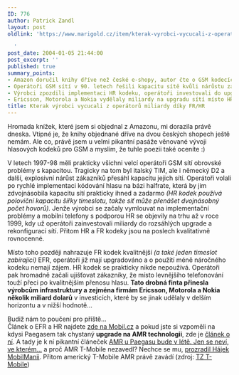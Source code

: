 ```yaml
---
ID: 776
author: Patrick Zandl
layout: post
oldlink: 'https://www.marigold.cz/item/kterak-vyrobci-vycucali-z-operatoru-miliardy-diky-fr-hr

  '
post_date: 2004-01-05 21:44:00
post_excerpt: ''
published: true
summary_points:
- Amazon doručil knihy dříve než české e-shopy, autor čte o GSM kodecích.
- Operátoři GSM sítí v 90. letech řešili kapacitu sítě kvůli nárůstu zákazníků.
- Výrobci zpozdili implementaci HR kodeku, operátoři investovali do upgradu sítí.
- Ericsson, Motorola a Nokia vydělaly miliardy na upgradu sítí místo HR kodeku.
title: Kterak výrobci vycucali z operátorů miliardy díky FR/HR
---
```


<p>
Hromada knížek, které jsem si objednal z Amazonu, mi dorazila právě dneska. Vtipné je, že knihy objednané dříve&#160;na dvou českých shopech ještě nemám. Ale co, právě jsem u velmi pikantní pasáže věnované vývoji hlasových kodeků pro GSM a myslím, že tuhle poezii také oceníte :)</p>

<p>
V letech 1997-98 měli prakticky všichni velcí operátoři GSM sítí obrovské problémy s kapacitou. Tragicky na tom byl italský TIM, ale i německý D2 a další, explosivní nárůst zákazníků přesáhl kapacitu jejich sítí. Operátoři volali po rychlé implementaci kódování hlasu na bázi halfrate, která by jim zdvojnásobila kapacitu sítí prakticky ihned a zadarmo <EM>(HR kodek používá poloviční kapacitu šířky timeslotu, takže síť může přenášet dvojnásobný počet hovorů).</EM> Jenže výrobci se začaly vymlouvat na implementační problémy a mobilní telefony s podporou HR se objevily na trhu až v roce 1999, kdy už operátoři zainvestovali miliardy do rozsáhlých upgrade a rekonfigurací sítí. Přitom HR a FR kodeky jsou na poslech kvalitativně rovnocenné. </p>

<p>
Místo toho později nahrazuje FR kodek kvalitnější <EM>(a také jeden timeslot zabírající)</EM> EFR, operátoři již mají upgradováno a o použití méně náročného kodeku nemají zájem. HR kodek se prakticky nikde nepoužívá. Operátoři pak hromadně začali ujišťovat zákazníky, že místo levnějšího telefonování touží přeci po kvalitnějším přenosu hlasu. <STRONG>Tato drobná finta přinesla výrobcům infrastruktury a zejména firmám Ericsson, Motorola a Nokia několik miliard dolarů</STRONG> v investicích, které by se jinak udělaly v delším horizontu a v nižší hodnotě... </p>

<p>
Budiž nám to poučení pro příště...<BR>Článek o EFR a HR najdete <A href="http://mobil.idnes.cz/mobilni_komunikace/mobilni_technologie/GSM/rate.html" target=_blank>zde na Mobil.cz</A>&#160;a pokud jste si vzpoměli na kdysi Paegasem tak chystaný <STRONG>upgrade na AMR technologii</STRONG>, zde je <A href="http://mobil.idnes.cz/mobilni_komunikace/mobilni_technologie/GSM/amr.html" target=_blank>článek o ní</A>. A tady je k ní pikantní článeček <A title="Již loni v létě měla v síti Paegas fungovat technologie AMR, která dokáže výrazně zlepšit kvalitu hovoru. Slibovalo to před rokem vedení RadioMobilu. V síti Paegas (stejně jako v žádné jiné u nás) ovšem AMR nenajdete. I když je pravda, že zatím je jen několik telefonů, které AMR podporují." href="http://mobil.idnes.cz/mobilni_komunikace/operatori/nasi_operatori/procneniamr020312.html">AMR u Paegasu bude v létě. Jen se neví, ve kterém...</A>&#160;a proč AMR T-Mobile nezavedl? Nechce se mu, <A href="http://www.mobilmania.cz/Operatori/Ar.asp?ARI=105173&amp;CAI=2116" target=_blank>prozradil Hájek MobilManii</A>. Přitom americký T-Mobile AMR právě zavádí (zdroj: <A href="http://www.t-mobile.com/company/pressroom/pressrelease85.asp" target=_blank>TZ T-Mobile</A>)</p>